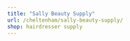 ```yaml
---
title: "Sally Beauty Supply"
url: /cheltenham/sally-beauty-supply/
shop: hairdresser supply
---
```

